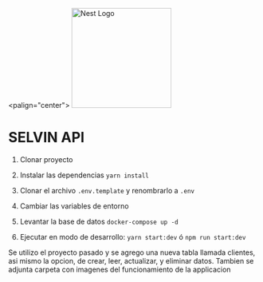 <palign="center">
  <a href="http://nestjs.com/" target="blank">
    <img src="https://nestjs.com/img/logo-small.svg" width="200" alt="Nest Logo" />
  </a>
</p>

# SELVIN API

1. Clonar proyecto
2. Instalar las dependencias
   `yarn install`
3. Clonar el archivo `.env.template` y renombrarlo a `.env`
4. Cambiar las variables de entorno
5. Levantar la base de datos
   `docker-compose up -d`

6. Ejecutar en modo de desarrollo:
   `yarn start:dev`
   ó
   `npm run start:dev`

Se utilizo el proyecto pasado y se agrego una nueva tabla llamada clientes, asi mismo la opcion, de crear, leer, actualizar, y eliminar datos. Tambien se adjunta carpeta con imagenes del funcionamiento de la applicacion